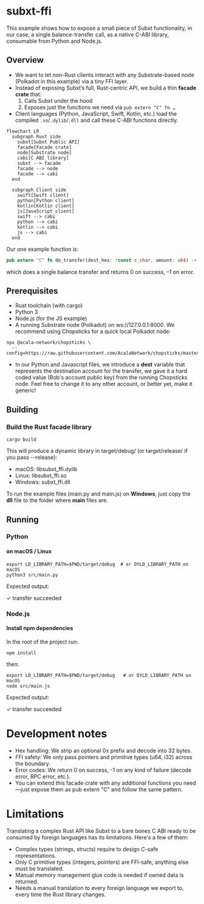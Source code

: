 # subxt-ffi

This example shows how to expose a small piece of Subxt functionality, in our case, a single balance-transfer call, as a native C-ABI library, consumable from Python and Node.js.

## Overview

- We want to let non-Rust clients interact with any Substrate-based node (Polkadot in this example) via a tiny FFI layer.
- Instead of exposing Subxt’s full, Rust-centric API, we build a thin **facade crate** that:
  1. Calls Subxt under the hood  
  2. Exposes just the functions we need via `pub extern "C" fn …`  
- Client languages (Python, JavaScript, Swift, Kotlin, etc.) load the compiled `.so`/`.dylib`/`.dll` and call these C-ABI functions directly.

```mermaid
flowchart LR
  subgraph Rust side
    subxt[Subxt Public API]
    facade[Facade crate]
    node[Substrate node]
    cabi[C ABI library]
    subxt --> facade
    facade --> node
    facade --> cabi
  end

  subgraph Client side
    swift[Swift client]
    python[Python client]
    kotlin[Kotlin client]
    js[JavaScript client]
    swift --> cabi
    python --> cabi
    kotlin --> cabi
    js --> cabi
  end
```

Our one example function is:

```rust
pub extern "C" fn do_transfer(dest_hex: *const c_char, amount: u64) -> i32
```

which does a single balance transfer and returns 0 on success, –1 on error.

## Prerequisites
- Rust toolchain (with cargo)
- Python 3
- Node.js (for the JS example)
- A running Substrate node (Polkadot) on ws://127.0.0.1:8000. We recommend using Chopsticks for a quick local Polkadot node:

```shell
npx @acala-network/chopsticks \
  --config=https://raw.githubusercontent.com/AcalaNetwork/chopsticks/master/configs/polkadot.yml

```
- In our Python and Javascript files, we introduce a **dest** variable that represents the destination account for the transfer, we gave it a hard coded value (Bob's account public key) from the running Chopsticks node. Feel free to change it to any other account, or better yet, make it generic!

## Building

### Build the Rust facade library

```shell
cargo build
```

This will produce a dynamic library in target/debug/ (or target/release/ if you pass --release):
- macOS: libsubxt_ffi.dylib
- Linux:  libsubxt_ffi.so
- Windows: subxt_ffi.dll

To run the example files (main.py and main.js) on **Windows**, just copy the **dll** file to the folder where **main** files are.


## Running

### Python

#### on macOS / Linux

```shell
export LD_LIBRARY_PATH=$PWD/target/debug  # or DYLD_LIBRARY_PATH on macOS
python3 src/main.py
```

Expected output:

✓ transfer succeeded

### Node.js

#### Install npm dependencies
In the root of the project run:

```shell
npm install
```

then:

``` shell
export LD_LIBRARY_PATH=$PWD/target/debug   # or DYLD_LIBRARY_PATH on macOS
node src/main.js
```

Expected output:

✓ transfer succeeded

# Development notes
- Hex handling: We strip an optional 0x prefix and decode into 32 bytes.
- FFI safety: We only pass pointers and primitive types (u64, i32) across the boundary.
- Error codes: We return 0 on success, -1 on any kind of failure (decode error, RPC error, etc.).
- You can extend this facade crate with any additional functions you need—just expose them as pub extern "C" and follow the same pattern.

# Limitations
Translating a complex Rust API like Subxt to a bare bones C ABI ready to be consumed by foreign languages has its limitations. Here's a few of them:

- Complex types (strings, structs) require to design C-safe representations.
- Only C primitive types (integers, pointers) are FFI-safe; anything else must be translated.
- Manual memory management glue code is needed if owned data is returned.
- Needs a manual translation to every foreign language we export to, every time the Rust library changes.


